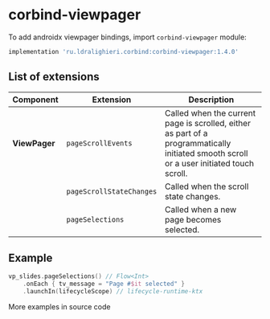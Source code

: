 ﻿
# corbind-viewpager

To add androidx viewpager bindings, import `corbind-viewpager` module:

```groovy
implementation 'ru.ldralighieri.corbind:corbind-viewpager:1.4.0'
```

## List of extensions

Component | Extension | Description
--|---|--
**ViewPager** | `pageScrollEvents` | Called when the current page is scrolled, either as part of a programmatically initiated smooth scroll or a user initiated touch scroll.
              | `pageScrollStateChanges` | Called when the scroll state changes.
              | `pageSelections` | Called when a new page becomes selected.


## Example

```kotlin
vp_slides.pageSelections() // Flow<Int>
    .onEach { tv_message = "Page #$it selected" }
    .launchIn(lifecycleScope) // lifecycle-runtime-ktx
```

More examples in source code
